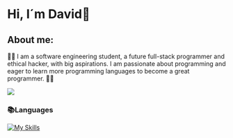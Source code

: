 # Hi, I´m David👋

## About me:
🔰🌟 I am a software engineering student, a future full-stack programmer and ethical hacker, with big aspirations. I am passionate about programming and eager to learn more programming languages to become a great programmer. 🌟🔰

<picture>
  <source
    srcset="https://github-readme-stats.vercel.app/api?username=Nunu-DMG09&show_icons=true&theme=dark"
    media="(prefers-color-scheme: dark)"
  />
  <source
    srcset="https://github-readme-stats.vercel.app/api?username=Nunu-DMG09&show_icons=true"
    media="(prefers-color-scheme: light), (prefers-color-scheme: no-preference)"
  />
  <img src="https://github-readme-stats.vercel.app/api?username=Nunu-DMG09&show_icons=true" />
</picture>

### 📚Languages

[![My Skills](https://skillicons.dev/icons?i=html,css,mysql,python,git,github&theme=dark)](https://skillicons.dev)



<!--<picture>
  <source media="(prefers-color-scheme: dark)" srcset="https://user-images.githubusercontent.com/25423296/163456776-7f95b81a-f1ed-45f7-b7ab-8fa810d529fa.png">
  <img alt="Shows an illustrated sun in light color mode and a moon with stars in dark color mode."  width="40px" src="https://user-images.githubusercontent.com/25423296/163456779-a8556205-d0a5-45e2-ac17-42d089e3c3f8.png">
</picture>



<!--
**Nunu-DMG09/Nunu-DMG09** is a ✨ _special_ ✨ repository because its `README.md` (this file) appears on your GitHub profile.

Here are some ideas to get you started:

- 🔭 I’m currently working on ...
- 🌱 I’m currently learning ...
- 👯 I’m looking to collaborate on ...
- 🤔 I’m looking for help with ...
- 💬 Ask me about ...
- 📫 How to reach me: ...
- 😄 Pronouns: ...
- ⚡ Fun fact: ...
-->

